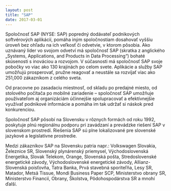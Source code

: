 ```yaml
---
layout: post
title: "SAP"
date: 2017-03-01
---
```

Spoločnosť SAP (NYSE: SAP) popredný dodávateľ podnikových softvérových aplikácií, pomáha iným spoločnostiam dosahovať vyššiu úroveň bez ohľadu na ich veľkosť či odvetvie, v ktorom pôsobia. Ako uznávaný líder vo svojom odvetví má spoločnosť SAP (skratka z anglického „Systems, Applications, and Products in Data Processing“) bohaté skúsenosti s inováciou a rozvojom. V súčasnosti má spoločnosť SAP svoje pobočky vo viac ako 130 krajinách po celom svete. Aplikácie a služby SAP umožňujú prosperovať, pružne reagovať a neustále sa rozvíjať viac ako 251,000 zákazníkom z celého sveta.

Od pracovne po zasadaciu miestnosť, od skladu po predajné miesto, od stolového počítača po mobilné zariadenie – spoločnosť SAP umožňuje používateľom aj organizáciám účinnejšie spolupracovať a efektívnejšie využívať podnikové informácie a pomáha im tak udržať si náskok pred konkurenciou.

Spoločnosť SAP pôsobí na Slovensku v rôznych formách od roku 1992, poskytuje plnú regionálnu podporu pri zavádzaní a prevádzke riešení SAP v slovenskom prostredí. Riešenia SAP sú plne lokalizované pre slovenské jazykové a legislatívne prostredie.

Medzi zákazníkov SAP na Slovensku patria napr.: Volkswagen Slovakia, Železnice SR, Slovenský plynárenský priemysel, Východoslovenská Energetika, Slovak Telekom, Orange, Slovenská pošta, Stredoslovenské energetické závody, Východoslovenské energetické závody, Allianz-Slovenská poisťovňa, Tatra Banka, Prvá stavebná sporiteľňa, Lesy SR, Matador, Metsä Tissue, Mondi Business Paper SCP, Ministerstvo obrany SR, Ministerstvo Financií, Obrany, Školstva, Pôdohospodárstva SR a mnohí ďalší.